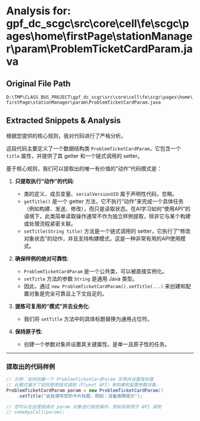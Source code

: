 # Analysis for: gpf_dc_scgc\src\core\cell\fe\scgc\pages\home\firstPage\stationManager\param\ProblemTicketCardParam.java

## Original File Path
`D:\TMP\CLASS_BUS_PROJECT\gpf_dc_scgc\src\core\cell\fe\scgc\pages\home\firstPage\stationManager\param\ProblemTicketCardParam.java`

## Extracted Snippets & Analysis
根据您提供的核心规则，我对代码进行了严格分析。

这段代码主要定义了一个数据结构类 `ProblemTicketCardParam`，它包含一个 `title` 属性，并提供了其 getter 和一个链式调用的 setter。

基于核心规则，我们可以提取出的唯一有价值的“动作”代码模式是：

1.  **只提取执行“动作”的代码**:
    *   类的定义、成员变量、`serialVersionUID` 属于声明性代码，忽略。
    *   `getTitle()` 是一个 getter 方法，它不执行“动作”来完成一个具体任务（例如构建、发送、修改），而只是读取状态。在AI学习如何“使用API”的语境下，此类简单读取操作通常不作为独立样例提取，除非它与某个构建或处理流程紧密关联。
    *   `setTitle(String title)` 方法是一个链式调用的 setter，它执行了“修改对象状态”的动作，并且支持构建模式，这是一种非常有用的API使用模式。

2.  **确保样例的绝对可靠性**:
    *   `ProblemTicketCardParam` 是一个公共类，可以被直接实例化。
    *   `setTitle` 方法的参数 `String` 是通用 Java 类型。
    *   因此，通过 `new ProblemTicketCardParam().setTitle(...)` 来创建和配置对象是完全可靠且上下文自足的。

3.  **提炼可复用的“模式”并去业务化**:
    *   我们将 `setTitle` 方法中的具体标题替换为通用占位符。

4.  **保持原子性**:
    *   创建一个参数对象并设置其关键属性，是单一且原子性的任务。

---

### 提取出的代码样例

```java
// 示例：如何创建一个 ProblemTicketCardParam 实例并设置其标题
// 此模式展示了如何使用链式调用（fluent API）来构建和配置参数对象。
ProblemTicketCardParam param = new ProblemTicketCardParam()
    .setTitle("此处填写您的卡片标题，例如：设备故障提示");

// 您可以在这里继续对 param 对象进行其他操作，例如将其用于 API 调用
// someApiCall(param);
```